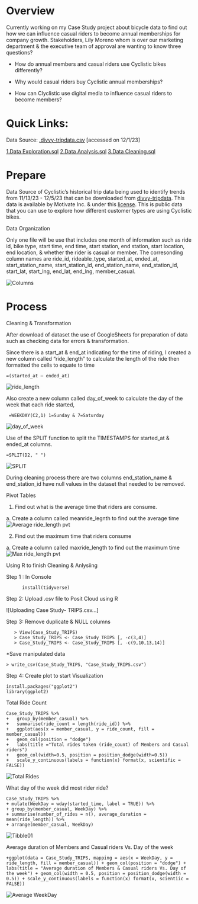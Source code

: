 # Overview

Currently working on my Case Study project about bicycle data to find out how we can influence casual riders to become annual memberships for company growth. Stakeholders, Lily Moreno whom is over our marketing department & the executive team of approval are  wanting to know three questions?
- How do annual members and casual riders use Cyclistic bikes differently? 

- Why would casual riders buy Cyclistic annual memberships? 

- How can Clyclistic use digital media to influence casual riders to become members?

# Quick Links: 
Data Source: [.divvy-tripdata.csv](https://github.com/Rae12/bicycle_data-/files/13971348/default.tripdata.csv) [accessed on 12/1/23]

[1.Data Exploration.sql](https://github.com/Rae12/bicycle_data-/blob/main/Data%20Exploration.sql)
[2.Data Analysis.sql](https://github.com/Rae12/bicycle_data-/blob/main/Data%20Analysis.sql)
[3.Data Cleaning.sql](https://github.com/Rae12/bicycle_data-/blob/main/Data%20Cleaning.sql)

# Prepare 

Data Source of Cyclistic’s historical trip data being used to identify trends from 11/13/23 - 12/5/23 that can be downloaded from [divvy-tripdata](https://github.com/Rae12/bicycle_data-/files/13971348/default.tripdata.csv). This data is available by Motivate Inc. & under this [license](https://www.divvybikes.com/data-license-agreement). This is public data that you can use to explore how different customer types are using Cyclistic bikes.  

Data Organization 

Only one file will be use that includes one month of information such as ride id, bike type, start time, end time, start station, end station, start location, end location, & whether the rider is casual or member. The corresonding column names are ride_id, rideable_type, started_at, ended_at, start_station_name, start_station_id, end_station_name, end_station_id, start_lat, start_lng, end_lat, end_lng, member_casual. 

![Columns](https://github.com/Rae12/bicycle_data-/assets/43325274/5d74a3d4-8979-4916-8d27-01334935f8f2)

# Process 

Cleaning & Transformation 

After download of dataset the use of GoogleSheets for preparation of data such as checking data for errors & transformation. 

Since there is a start_at & end_at indicating for the time of riding, I created a new column called “ride_length” to calculate the length of the ride then formatted the cells to equate to time

    =(started_at – ended_at)

![ride_length](https://github.com/Rae12/bicycle_data-/assets/43325274/ed0d6143-50a5-4f7f-8849-6bed9d0abbd1)

Also create a new column called day_of_week to calculate the day of the week that each ride started, 

     =WEEKDAY(C2,1) 1=Sunday & 7=Saturday

![day_of_week](https://github.com/Rae12/bicycle_data-/assets/43325274/b79490f7-d6a0-4de8-a5ff-06611a047ac1)

Use of the SPLIT function to split the TIMESTAMPS for started_at & ended_at columns.

    =SPLIT(D2, " ")
    
![SPLIT](https://github.com/Rae12/bicycle_data-/assets/43325274/5e561963-3f3a-4a73-935e-342441dc494b)

During cleaning process there are two columns end_station_name & end_station_id have null values in the dataset that needed to be removed. 

Pivot Tables

 1. Find out what is the average time that riders are consume. 

  a. Create a column called meanride_legnth to find out the average time 
![Average ride_length pvt](https://github.com/Rae12/bicycle_data-/assets/43325274/21fc1909-63ed-441e-b21d-4bcbd9572721)


 2. Find out the maximum time that riders consume
    
   a. Create a column called maxride_length to find out the maximum time 
![Max ride_length pvt](https://github.com/Rae12/bicycle_data-/assets/43325274/94c038b9-a07a-40dc-bd82-40bf15a4d08d)

Using R to finish Cleaning & Anlysiing

Step 1 : In Console
          
          install(tidyverse)

 Step 2: Upload .csv file to Posit Cloud using R

![Uploading Case Study- TRIPS.csv…]   

Step 3: Remove duplicate & NULL columns

       > View(Case_Study_TRIPS)
       > Case_Study_TRIPS <- Case_Study_TRIPS [, -c(3,4)]
       > Case_Study_TRIPS <- Case_Study_TRIPS [, -c(9,10,13,14)]
*Save manipulated data

    > write_csv(Case_Study_TRIPS, "Case_Study_TRIPS.csv")

Step 4: Create plot to start Visualization

    install.packages("ggplot2")
    library(ggplot2)
Total Ride Count

    Case_Study_TRIPS %>% 
    +   group_by(member_casual) %>% 
    +   summarise(ride_count = length(ride_id)) %>%
    +   ggplot(aes(x = member_casual, y = ride_count, fill = member_casual)) 
    +   geom_col(position = "dodge") 
    +   labs(title ="Total rides taken (ride_count) of Members and Casual riders") 
    +   geom_col(width=0.5, position = position_dodge(width=0.5)) 
    +   scale_y_continuous(labels = function(x) format(x, scientific = FALSE))

![Total Rides](https://github.com/user-attachments/assets/a5395d3b-def8-485c-9bfe-f085e8c7fbc5)

What day of the week did most rider ride?

    Case_Study_TRIPS %>%
    + mutate(WeekDay = wday(started_time, label = TRUE)) %>%
    + group_by(member_casual, WeekDay) %>%
    + summarise(number_of_rides = n(), average_duration = mean(ride_length)) %>%
    + arrange(member_casual, WeekDay) 

![Tibble01](https://github.com/user-attachments/assets/4ac7915a-6b7d-4930-8a78-ecebbc49430e)

Average duration of Members and Casual riders Vs. Day of the week

    +ggplot(data = Case_Study_TRIPS, mapping = aes(x = WeekDay, y = ride_length, fill = member_casual)) + geom_col(position = "dodge") + labs(title = "Average duration of Members & Casual riders Vs. Day of the week") + geom_col(width = 0.5, position = position_dodge(width = 0.5)) + scale_y_continuous(labels = function(x) format(x, scientiic = FALSE))

![Average WeekDay](https://github.com/user-attachments/assets/cf2e133a-aee3-48b8-b933-bd0f13e82b92)

